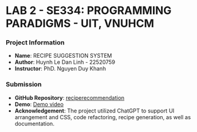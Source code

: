 # LAB 2 - SE334: PROGRAMMING PARADIGMS - UIT, VNUHCM

### Project Information
* **Name**: RECIPE SUGGESTION SYSTEM
* **Author**: Huynh Le Dan Linh - 22520759
* **Instructor**: PhD. Nguyen Duy Khanh

### Submission
* **GitHub Repository**: [reciperecommendation](https://github.com/DanLinhHuynh-Niwashi/reciperecommendation)
* **Demo**: [Demo video](#)
* **Acknowledgement**: The project utilized ChatGPT to support UI arrangement and CSS, code refactoring, recipe generation, as well as documentation.
